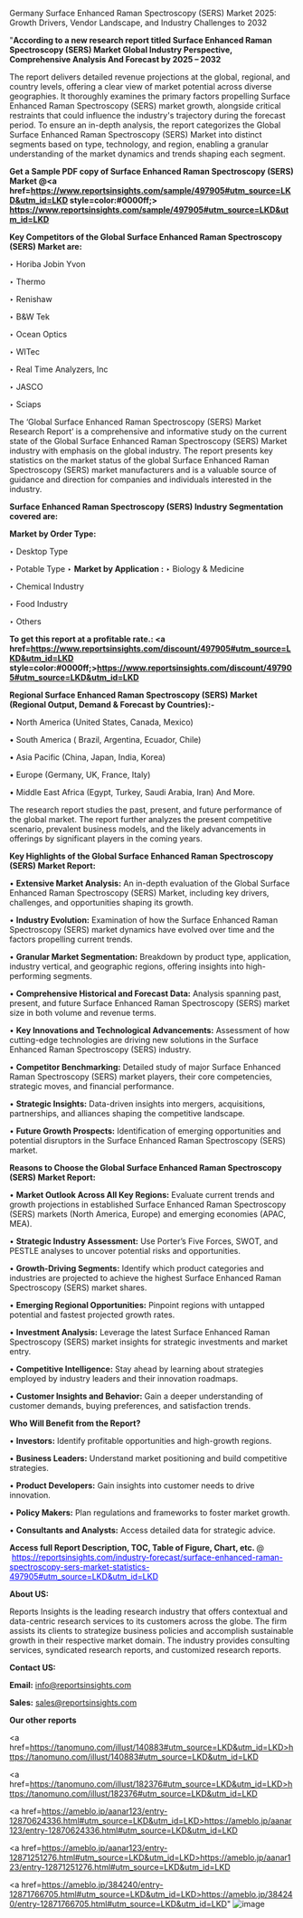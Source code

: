 Germany Surface Enhanced Raman Spectroscopy (SERS) Market 2025: Growth Drivers, Vendor Landscape, and Industry Challenges to 2032

"<strong>According to a new research report titled Surface Enhanced Raman Spectroscopy (SERS) Market Global Industry Perspective, Comprehensive Analysis And Forecast by 2025 – 2032</strong>

The report delivers detailed revenue projections at the global, regional, and country levels, offering a clear view of market potential across diverse geographies. It thoroughly examines the primary factors propelling Surface Enhanced Raman Spectroscopy (SERS) market growth, alongside critical restraints that could influence the industry's trajectory during the forecast period. To ensure an in-depth analysis, the report categorizes the Global Surface Enhanced Raman Spectroscopy (SERS) Market into distinct segments based on type, technology, and region, enabling a granular understanding of the market dynamics and trends shaping each segment.

<strong>Get a Sample PDF copy of Surface Enhanced Raman Spectroscopy (SERS) Market </strong><strong>@<a href=https://www.reportsinsights.com/sample/497905#utm_source=LKD&utm_id=LKD style=color:#0000ff;> https://www.reportsinsights.com/sample/497905#utm_source=LKD&utm_id=LKD</a></strong></font>

<strong>Key Competitors of the Global Surface Enhanced Raman Spectroscopy (SERS) Market are:</strong>

‣ Horiba Jobin Yvon

‣ Thermo

‣ Renishaw

‣ B&W Tek

‣ Ocean Optics

‣ WITec

‣ Real Time Analyzers, Inc

‣ JASCO

‣ Sciaps

The ‘Global Surface Enhanced Raman Spectroscopy (SERS) Market Research Report’ is a comprehensive and informative study on the current state of the Global Surface Enhanced Raman Spectroscopy (SERS) Market industry with emphasis on the global industry. The report presents key statistics on the market status of the global Surface Enhanced Raman Spectroscopy (SERS) market manufacturers and is a valuable source of guidance and direction for companies and individuals interested in the industry.

<strong>Surface Enhanced Raman Spectroscopy (SERS) Industry Segmentation covered are:</strong>

<strong>Market by Order Type: </strong>

‣ Desktop Type

‣ Potable Type
‣ 
<strong>Market by Application :</strong>
‣ Biology & Medicine

‣ Chemical Industry

‣ Food Industry

‣ Others

<strong>To get this report at a profitable rate.: <a href=https://www.reportsinsights.com/discount/497905#utm_source=LKD&utm_id=LKD style=color:#0000ff;>https://www.reportsinsights.com/discount/497905#utm_source=LKD&utm_id=LKD</a></strong></font>

<strong>Regional Surface Enhanced Raman Spectroscopy (SERS) Market (Regional Output, Demand &amp; Forecast by Countries):-</strong>

• North America (United States, Canada, Mexico)

• South America ( Brazil, Argentina, Ecuador, Chile)

• Asia Pacific (China, Japan, India, Korea)

• Europe (Germany, UK, France, Italy)

• Middle East Africa (Egypt, Turkey, Saudi Arabia, Iran) And More.

The research report studies the past, present, and future performance of the global market. The report further analyzes the present competitive scenario, prevalent business models, and the likely advancements in offerings by significant players in the coming years.

<strong>Key Highlights of the Global Surface Enhanced Raman Spectroscopy (SERS) Market Report:</strong>

• <strong>Extensive Market Analysis:</strong> An in-depth evaluation of the Global Surface Enhanced Raman Spectroscopy (SERS) Market, including key drivers, challenges, and opportunities shaping its growth.

• <strong>Industry Evolution:</strong> Examination of how the Surface Enhanced Raman Spectroscopy (SERS) market dynamics have evolved over time and the factors propelling current trends.

• <strong>Granular Market Segmentation:</strong> Breakdown by product type, application, industry vertical, and geographic regions, offering insights into high-performing segments.

• <strong>Comprehensive Historical and Forecast Data:</strong> Analysis spanning past, present, and future Surface Enhanced Raman Spectroscopy (SERS) market size in both volume and revenue terms.

• <strong>Key Innovations and Technological Advancements:</strong> Assessment of how cutting-edge technologies are driving new solutions in the Surface Enhanced Raman Spectroscopy (SERS) industry.

• <strong>Competitor Benchmarking:</strong> Detailed study of major Surface Enhanced Raman Spectroscopy (SERS) market players, their core competencies, strategic moves, and financial performance.

• <strong>Strategic Insights:</strong> Data-driven insights into mergers, acquisitions, partnerships, and alliances shaping the competitive landscape.

• <strong>Future Growth Prospects:</strong> Identification of emerging opportunities and potential disruptors in the Surface Enhanced Raman Spectroscopy (SERS) market.

<strong>Reasons to Choose the Global Surface Enhanced Raman Spectroscopy (SERS) Market Report:</strong>

• <strong>Market Outlook Across All Key Regions:</strong> Evaluate current trends and growth projections in established Surface Enhanced Raman Spectroscopy (SERS) markets (North America, Europe) and emerging economies (APAC, MEA).

• <strong>Strategic Industry Assessment:</strong> Use Porter’s Five Forces, SWOT, and PESTLE analyses to uncover potential risks and opportunities.

• <strong>Growth-Driving Segments:</strong> Identify which product categories and industries are projected to achieve the highest Surface Enhanced Raman Spectroscopy (SERS) market shares.

• <strong>Emerging Regional Opportunities:</strong> Pinpoint regions with untapped potential and fastest projected growth rates.

• <strong>Investment Analysis:</strong> Leverage the latest Surface Enhanced Raman Spectroscopy (SERS) market insights for strategic investments and market entry.

• <strong>Competitive Intelligence:</strong> Stay ahead by learning about strategies employed by industry leaders and their innovation roadmaps.

• <strong>Customer Insights and Behavior:</strong> Gain a deeper understanding of customer demands, buying preferences, and satisfaction trends.

<strong>Who Will Benefit from the Report?</strong>

• <strong>Investors:</strong> Identify profitable opportunities and high-growth regions.

• <strong>Business Leaders:</strong> Understand market positioning and build competitive strategies.

• <strong>Product Developers:</strong> Gain insights into customer needs to drive innovation.

• <strong>Policy Makers:</strong> Plan regulations and frameworks to foster market growth.

• <strong>Consultants and Analysts:</strong> Access detailed data for strategic advice.
</ul>
<strong>Access full Report Description, TOC, Table of Figure, Chart, etc. </strong>@  <a href=https://reportsinsights.com/industry-forecast/surface-enhanced-raman-spectroscopy-sers-market-statistics-497905#utm_source=LKD&utm_id=LKD style=color:#0000ff;>https://reportsinsights.com/industry-forecast/surface-enhanced-raman-spectroscopy-sers-market-statistics-497905#utm_source=LKD&utm_id=LKD</a></font>

<strong><strong>About US</strong>:</strong>

Reports Insights is the leading research industry that offers contextual and data-centric research services to its customers across the globe. The firm assists its clients to strategize business policies and accomplish sustainable growth in their respective market domain. The industry provides consulting services, syndicated research reports, and customized research reports.

<strong>Contact US:</strong>

<p class=""""><b>Email:</b> <a href=mailto:info@reportsinsights.com>info@reportsinsights.com</a></p>
<p class=""""><b>Sales:</b> <a href=mailto:sales@reportsinsights.com>sales@reportsinsights.com</a></p>

<strong>Our other reports</strong>

<a href=https://tanomuno.com/illust/140883#utm_source=LKD&utm_id=LKD>https://tanomuno.com/illust/140883#utm_source=LKD&utm_id=LKD</a>

<a href=https://tanomuno.com/illust/182376#utm_source=LKD&utm_id=LKD>https://tanomuno.com/illust/182376#utm_source=LKD&utm_id=LKD</a>

<a href=https://ameblo.jp/aanar123/entry-12870624336.html#utm_source=LKD&utm_id=LKD>https://ameblo.jp/aanar123/entry-12870624336.html#utm_source=LKD&utm_id=LKD</a>

<a href=https://ameblo.jp/aanar123/entry-12871251276.html#utm_source=LKD&utm_id=LKD>https://ameblo.jp/aanar123/entry-12871251276.html#utm_source=LKD&utm_id=LKD</a>

<a href=https://ameblo.jp/384240/entry-12871766705.html#utm_source=LKD&utm_id=LKD>https://ameblo.jp/384240/entry-12871766705.html#utm_source=LKD&utm_id=LKD</a>"
![image](https://github.com/user-attachments/assets/83cde7cf-a6f7-4c49-8887-fd7524dac62f)
